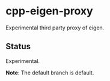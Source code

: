 # cpp-eigen-proxy

Experimental third party proxy of eigen.

## Status

Experimental.

**Note**: The default branch is default.
